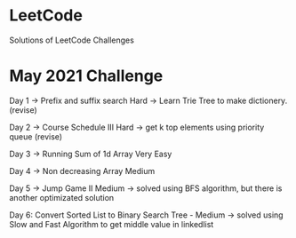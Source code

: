 # LeetCode
  Solutions of LeetCode Challenges

# May 2021 Challenge

Day 1 -> Prefix and suffix search                  Hard     -> Learn Trie Tree to make dictionery.  (revise)

Day 2 ->   Course Schedule III                     Hard     -> get k top elements using priority queue (revise)

Day 3 ->  Running Sum of 1d Array                  Very Easy 

Day 4 -> Non decreasing Array                      Medium   

Day 5 ->  Jump Game II                             Medium    -> solved using BFS algorithm, but there is another optimizated solution 

Day 6: Convert Sorted List to Binary Search Tree - Medium    -> solved using Slow and Fast Algorithm to get middle value in linkedlist


